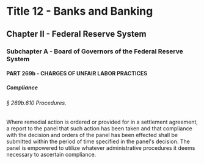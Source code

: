 
# Title 12 - Banks and Banking
## Chapter II - Federal Reserve System
### Subchapter A - Board of Governors of the Federal Reserve System
#### PART 269b - CHARGES OF UNFAIR LABOR PRACTICES
##### Compliance
###### § 269b.610 Procedures.

Where remedial action is ordered or provided for in a settlement agreement, a report to the panel that such action has been taken and that compliance with the decision and orders of the panel has been effected shall be submitted within the period of time specified in the panel's decision. The panel is empowered to utilize whatever administrative procedures it deems necessary to ascertain compliance.
